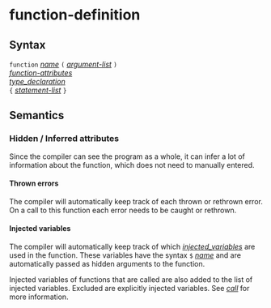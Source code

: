 # function-definition

## Syntax

`function` [_name_](name.md) `(` [_argument-list_](argument_list.md) `)`\
[_function-attributes_](function_attributes.md)\
[_type_declaration_](type_declaration.md)\
`{` [_statement-list_](statement_list.md) `}`

## Semantics

### Hidden / Inferred attributes
Since the compiler can see the program as a whole, it can infer a lot of information
about the function, which does not need to manually entered.

#### Thrown errors
The compiler will automatically keep track of each thrown or rethrown error.
On a call to this function each error needs to be caught or rethrown.

#### Injected variables
The compiler will automatically keep track of which [_injected_variables_](injected_variables.md)
are used in the function. These variables have the syntax `$` [_name_](name.md) and are automatically
passed as hidden arguments to the function.

Injected variables of functions that are called are also added to the list of
injected variables. Excluded are explicitly injected variables.
See [_call_](call.md) for more information.


